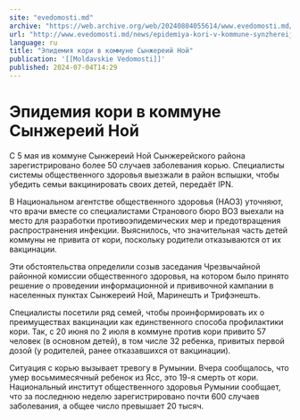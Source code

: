 ```yaml
---
site: "evedomosti.md"
archive: "https://web.archive.org/web/20240804055614/www.evedomosti.md/news/epidemiya-kori-v-kommune-synzhereij-noj"
url: "http://www.evedomosti.md/news/epidemiya-kori-v-kommune-synzhereij-noj"
language: ru
title: "Эпидемия кори в коммуне Сынжереий Ной"
publication: '[[Moldavskie Vedomosti]]'
published: 2024-07-04T14:29
---
```


# Эпидемия кори в коммуне Сынжереий Ной

С 5 мая ив коммуне Сынжереий Ной Сынжерейского района зарегистрировано более 50 случаев заболевания корью. Специалисты системы общественного здоровья выезжали в район вспышки, чтобы убедить семьи вакцинировать своих детей, передаёт IPN.

В Национальном агентстве общественного здоровья (НАОЗ) уточняют, что врачи вместе со специалистами Странового бюро ВОЗ выехали на место для разработки противоэпидемических мер и предотвращения распространения инфекции. Выяснилось, что значительная часть детей коммуны не привита от кори, поскольку родители отказываются от их вакцинации.

Эти обстоятельства определили созыв заседания Чрезвычайной районной комиссии общественного здоровья, на котором было принято решение о проведении информационной и прививочной кампании в населенных пунктах Сынжереий Ной, Маринешть и Трифэнешть.

Специалисты посетили ряд семей, чтобы проинформировать их о преимуществах вакцинации как единственного способа профилактики кори. Так, с 20 июня по 2 июля в коммуне против кори привито 57 человек (в основном детей), в том числе 32 ребенка, привитых первой дозой (у родителей, ранее отказавшихся от вакцинации).

Ситуация с корью вызывает тревогу в Румынии. Вчера сообщалось, что умер восьмимесячный ребенок из Ясс, это 19-я смерть от кори. Национальный институт общественного здоровья Румынии сообщает, что за последнюю неделю зарегистрировано почти 600 случаев заболевания, а общее число превышает 20 тысяч.